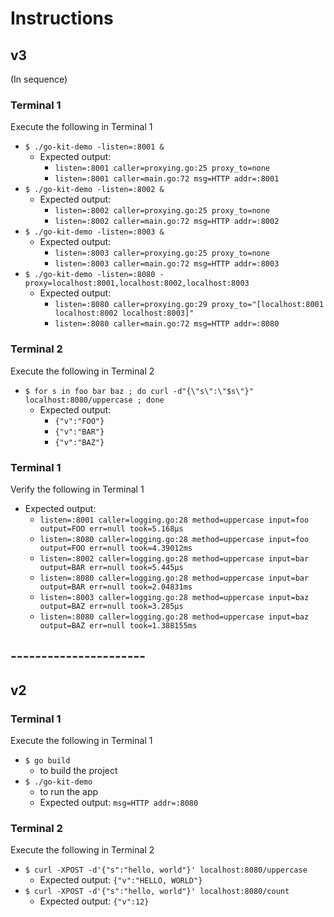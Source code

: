 # Instructions

## v3
(In sequence)
### Terminal 1
Execute the following in Terminal 1
- `$ ./go-kit-demo -listen=:8001 &`
    - Expected output:
        - `listen=:8001 caller=proxying.go:25 proxy_to=none`
        - `listen=:8001 caller=main.go:72 msg=HTTP addr=:8001`
- `$ ./go-kit-demo -listen=:8002 &`
    - Expected output:
        - `listen=:8002 caller=proxying.go:25 proxy_to=none`
        - `listen=:8002 caller=main.go:72 msg=HTTP addr=:8002`
- `$ ./go-kit-demo -listen=:8003 &`
    - Expected output:
        - `listen=:8003 caller=proxying.go:25 proxy_to=none`
        - `listen=:8003 caller=main.go:72 msg=HTTP addr=:8003`
- `$ ./go-kit-demo -listen=:8080 -proxy=localhost:8001,localhost:8002,localhost:8003`
    - Expected output:
        - `listen=:8080 caller=proxying.go:29 proxy_to="[localhost:8001 localhost:8002 localhost:8003]"`
        - `listen=:8080 caller=main.go:72 msg=HTTP addr=:8080`        
        
### Terminal 2
Execute the following in Terminal 2
- `$ for s in foo bar baz ; do curl -d"{\"s\":\"$s\"}" localhost:8080/uppercase ; done`
    - Expected output:
        - `{"v":"FOO"}`
        - `{"v":"BAR"}`
        - `{"v":"BAZ"}`       

### Terminal 1
Verify the following in Terminal 1
- Expected output:
    - `listen=:8001 caller=logging.go:28 method=uppercase input=foo output=FOO err=null took=5.168µs`
    - `listen=:8080 caller=logging.go:28 method=uppercase input=foo output=FOO err=null took=4.39012ms`
    - `listen=:8002 caller=logging.go:28 method=uppercase input=bar output=BAR err=null took=5.445µs`
    - `listen=:8080 caller=logging.go:28 method=uppercase input=bar output=BAR err=null took=2.04831ms`
    - `listen=:8003 caller=logging.go:28 method=uppercase input=baz output=BAZ err=null took=3.285µs`
    - `listen=:8080 caller=logging.go:28 method=uppercase input=baz output=BAZ err=null took=1.388155ms`

## ----------------------
## v2
### Terminal 1
Execute the following in Terminal 1
- `$ go build`
    - to build the project
- `$ ./go-kit-demo`
    - to run the app
    - Expected output: `msg=HTTP addr=:8080`

### Terminal 2
Execute the following in Terminal 2
- `$ curl -XPOST -d'{"s":"hello, world"}' localhost:8080/uppercase`
    - Expected output: `{"v":"HELLO, WORLD"}`
- `$ curl -XPOST -d'{"s":"hello, world"}' localhost:8080/count`
    - Expected output: `{"v":12}`
        
        
